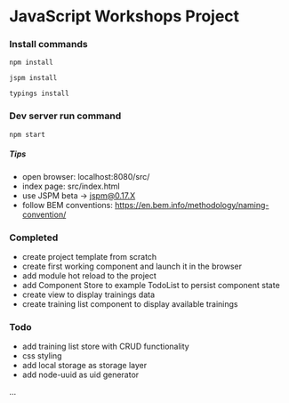 # JavaScript Workshops Project

### Install commands
  `npm install`

  `jspm install`

  `typings install`

### Dev server run command
`npm start`

##### Tips
- open browser: localhost:8080/src/
- index page: src/index.html
- use JSPM beta -> jspm@0.17.X
- follow BEM conventions: https://en.bem.info/methodology/naming-convention/

### Completed
- create project template from scratch
- create first working component and launch it in the browser
- add module hot reload to the project
- add Component Store to example TodoList to persist component state
- create view to display trainings data
- create training list component to display available trainings

### Todo
- add training list store with CRUD functionality
- css styling
- add local storage as storage layer
- add node-uuid as uid generator

…
